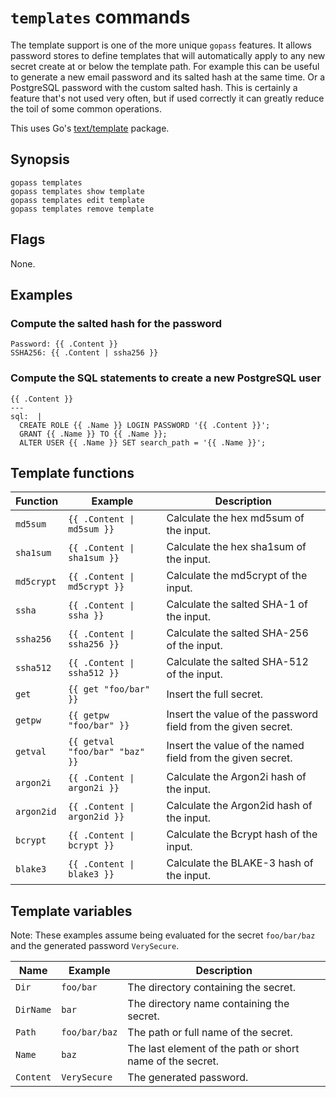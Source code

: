 # `templates` commands

The template support is one of the more unique `gopass` features. It allows
password stores to define templates that will automatically apply to any new
secret create at or below the template path. For example this can be useful
to generate a new email password and its salted hash at the same time. Or a
PostgreSQL password with the custom salted hash. This is certainly a feature
that's not used very often, but if used correctly it can greatly reduce the
toil of some common operations.

This uses Go's [text/template](https://pkg.go.dev/text/template) package.

## Synopsis

```shell
gopass templates
gopass templates show template
gopass templates edit template
gopass templates remove template
```

## Flags

None.

## Examples

### Compute the salted hash for the password

```text
Password: {{ .Content }}
SSHA256: {{ .Content | ssha256 }}
```

### Compute the SQL statements to create a new PostgreSQL user

```text
{{ .Content }}
---
sql:  |
  CREATE ROLE {{ .Name }} LOGIN PASSWORD '{{ .Content }}';
  GRANT {{ .Name }} TO {{ .Name }};
  ALTER USER {{ .Name }} SET search_path = '{{ .Name }}';
```

## Template functions

Function | Example | Description
-------- | ------- | -----------
`md5sum` | `{{ .Content \| md5sum }}` | Calculate the hex md5sum of the input.
`sha1sum` | `{{ .Content \| sha1sum }}` | Calculate the hex sha1sum of the input.
`md5crypt` | `{{ .Content \| md5crypt }}` | Calculate the md5crypt of the input.
`ssha` | `{{ .Content \| ssha }}` | Calculate the salted SHA-1 of the input.
`ssha256` | `{{ .Content \| ssha256 }}` | Calculate the salted SHA-256 of the input.
`ssha512` | `{{ .Content \| ssha512 }}` | Calculate the salted SHA-512 of the input.
`get` | `{{ get "foo/bar" }}` | Insert the full secret.
`getpw` | `{{ getpw "foo/bar" }}` | Insert the value of the password field from the given secret.
`getval` | `{{ getval "foo/bar" "baz" }}` | Insert the value of the named field from the given secret.
`argon2i` | `{{ .Content \| argon2i }}` | Calculate the Argon2i hash of the input.
`argon2id` | `{{ .Content \| argon2id }}` | Calculate the Argon2id hash of the input.
`bcrypt` | `{{ .Content \| bcrypt }}` | Calculate the Bcrypt hash of the input.
`blake3` | `{{ .Content \| blake3 }}` | Calculate the BLAKE-3 hash of the input.

## Template variables

Note: These examples assume being evaluated for the secret `foo/bar/baz` and
the generated password `VerySecure`.

Name | Example | Description
---- | ------- | -----------
`Dir` | `foo/bar` | The directory containing the secret.
`DirName` | `bar` | The directory name containing the secret.
`Path` | `foo/bar/baz` | The path or full name of the secret.
`Name` | `baz` | The last element of the path or short name of the secret.
`Content` | `VerySecure` | The generated password.
